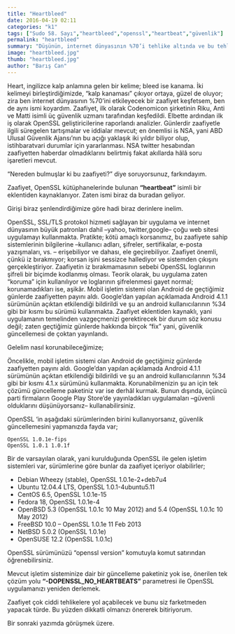 ```yaml
---
title: "Heartbleed"
date: 2016-04-19 02:11
categories: "k1"
tags: ["Sudo 58. Sayı","heartbleed","openssl","heartbeat","güvenlik"]
permalink: "heartbleed"
summary: "Düşünün, internet dünyasının %70’i tehlike altında ve bu tehlike aracılığı ile korsanlar parolalarınız ile hesaplarınızda cirit atıyorlar. Garip, değil mi?"
image: "heartbleed.jpg"
thumb: "heartbleed.jpg"
author: "Barış Can"
---
```


Heart, ingilizce kalp anlamına gelen bir kelime; bleed ise kanama. İki kelimeyi birleştirdiğimizde, “kalp kanaması” çıkıyor ortaya, güzel de oluyor; zira ben internet dünyasının %70’ini etkileyecek bir zaafiyet keşfetsem, ben de aynı ismi koyardım.  Zaafiyet, ilk olarak Codenomicon şirketinin Riku, Anti ve Matti isimli üç güvenlik uzmanı tarafından keşfedildi. Elbette ardından ilk iş olarak OpenSSL geliştiricilerine raporlandı analizler. Günlerdir zaafiyetle ilgili süregelen tartışmalar ve iddialar mevcut; en önemlisi is NSA, yani ABD Ulusal Güvenlik Ajansı’nın bu açığı yaklaşık iki yıldır biliyor olup, istihbaratvari durumlar için yararlanması. NSA twitter hesabından zaafiyetten haberdar olmadıklarını belirtmiş fakat akıllarda hâlâ soru işaretleri mevcut.

“Nereden bulmuşlar ki bu zaafiyeti?” diye soruyorsunuz, farkındayım.

Zaafiyet, OpenSSL kütüphanelerinde bulunan **“heartbeat”** isimli bir eklentiden kaynaklanıyor. Zaten ismi biraz da buradan geliyor.

Girişi biraz şenlendirdiğimize göre hadi biraz derinlere inelim.

OpenSSL, SSL/TLS protokol hizmeti sağlayan bir uygulama ve internet dünyasının büyük patronları dahil –yahoo, twitter,google– çoğu web sitesi uygulamayı kullanmakta. Pratikte; kötü amaçlı korsanımız, bu zaafiyete sahip sistemlerinin bilgilerine –kullanıcı adları, şifreler, sertifikalar, e-posta yazışmaları, vs. – erişebiliyor ve dahası, ele geçirebiliyor. Zaafiyet önemli, çünkü iz bırakmıyor; korsan işini sessizce hallediyor ve sistemden çıkışını gerçekleştiriyor. Zaafiyetin iz bırakmamasının sebebi OpenSSL loglarının şifreli bir biçimde kodlanmış olması. Teorik olarak, bu uygulama zaten “koruma” için kullanılıyor ve loglarının şifrelenmesi gayet normal; korunamadıkları ise, aşikâr. Mobil işletim sistemi olan Android de geçtiğimiz günlerde zaafiyetten payını aldı. Google’dan yapılan açıklamada Android 4.1.1 sürümünün açıktan etkilendiği bildirildi ve şu an android kullanıcılarının %34 gibi bir kısmı bu sürümü kullanmakta. Zaafiyet eklentiden kaynaklı, yani uygulamanın temelinden vazgeçmenizi gerektirecek bir durum söz konusu değil; zaten geçtiğimiz günlerde hakkında birçok “fix” yani, güvenlik güncellemesi de çoktan yayınlandı.

Gelelim nasıl korunabileceğimize;

Öncelikle, mobil işletim sistemi olan Android de geçtiğimiz günlerde zaafiyetten payını aldı. Google’dan yapılan açıklamada Android 4.1.1 sürümünün açıktan etkilendiği bildirildi ve şu an android kullanıcılarının %34 gibi bir kısmı 4.1.x sürümünü kullanmakta. Korunabilmenizin şu an için tek çözümü güncelleme paketiniz var ise derhâl kurmak. Bunun dışında, üçüncü parti firmaların Google Play Store’de yayınladıkları uygulamaları –güvenli olduklarını düşünüyorsanız– kullanabilirsiniz.

OpenSSL ‘in aşağıdaki sürümlerinden birini kullanıyorsanız, güvenlik güncellemesini yapmanızda fayda var;

```
OpenSSL 1.0.1e-fips
OpenSSL 1.0.1 1.0.1f
```

Bir de varsayılan olarak, yani kurulduğunda OpenSSL ile gelen işletim sistemleri var, sürümlerine göre bunlar da zaafiyet içeriyor olabilirler;

 - Debian Wheezy (stable), OpenSSL 1.0.1e-2+deb7u4
 - Ubuntu 12.04.4 LTS, OpenSSL 1.0.1-4ubuntu5.11
 - CentOS 6.5, OpenSSL 1.0.1e-15
 - Fedora 18, OpenSSL 1.0.1e-4
 - OpenBSD 5.3 (OpenSSL 1.0.1c 10 May 2012) and 5.4 (OpenSSL 1.0.1c 10
   May 2012)
 - FreeBSD 10.0 – OpenSSL 1.0.1e 11 Feb 2013
 - NetBSD 5.0.2 (OpenSSL 1.0.1e)
 - OpenSUSE 12.2 (OpenSSL 1.0.1c)

OpenSSL sürümünüzü “openssl version” komutuyla komut satırından öğrenebilirsiniz.

Mevcut işletim sisteminize dair bir güncelleme paketiniz yok ise, önerilen tek çözüm yolu **“-DOPENSSL_NO_HEARTBEATS”** parametresi ile OpenSSL uygulamanızı yeniden derlemek.

Zaafiyet çok ciddi tehlikelere yol açabilecek ve bunu siz farketmeden yapacak türde. Bu yüzden dikkatli olmanızı önererek bitiriyorum.

Bir sonraki yazımda görüşmek üzere.
